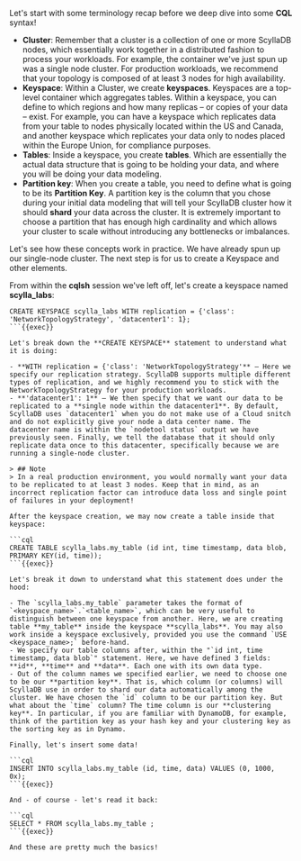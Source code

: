 
Let's start with some terminology recap before we deep dive into some **CQL** syntax!

- **Cluster**: Remember that a cluster is a collection of one or more ScyllaDB nodes, which essentially work together in a distributed fashion to process your workloads. For example, the container we've just spun up was a single node cluster. For production workloads, we recommend that your topology is composed of at least 3 nodes for high availability.
- **Keyspace**: Within a Cluster, we create **keyspaces**. Keyspaces are a top-level container which aggregates tables. Within a keyspace, you can define to which regions and how many replicas – or copies of your data – exist. For example, you can have a keyspace which replicates data from your table to nodes physically located within the US and Canada, and another keyspace which replicates your data only to nodes placed within the Europe Union, for compliance purposes.
- **Tables**: Inside a keyspace, you create **tables**. Which are essentially the actual data structure that is going to be holding your data, and where you will be doing your data modeling.
- **Partition key**: When you create a table, you need to define what is going to be its **Partition Key**. A partition key is the column that you chose during your initial data modeling that will tell your ScyllaDB cluster how it should **shard** your data across the cluster. It is extremely important to choose a partition that has enough high cardinality and which allows your cluster to scale without introducing any bottlenecks or imbalances.

Let's see how these concepts work in practice. We have already spun up our single-node cluster. The next step is for us to create a Keyspace and other elements.

From within the **cqlsh** session we've left off, let's create a keyspace named **scylla_labs**:

```cql
CREATE KEYSPACE scylla_labs WITH replication = {'class': 'NetworkTopologyStrategy', 'datacenter1': 1};
```{{exec}}

Let's break down the **CREATE KEYSPACE** statement to understand what it is doing:

- **WITH replication = {'class': 'NetworkTopologyStrategy'** – Here we specify our replication strategy. ScyllaDB supports multiple different types of replication, and we highly recommend you to stick with the NetworkTopologyStrategy for your production workloads.
- **'datacenter1': 1** – We then specify that we want our data to be replicated to a **single node within the datacenter1**. By default, ScyllaDB uses `datacenter1` when you do not make use of a Cloud snitch and do not explicitly give your node a data center name. The datacenter name is within the `nodetool status` output we have previously seen. Finally, we tell the database that it should only replicate data once to this datacenter, specifically because we are running a single-node cluster. 

> ## Note
> In a real production environment, you would normally want your data to be replicated to at least 3 nodes. Keep that in mind, as an incorrect replication factor can introduce data loss and single point of failures in your deployment!

After the keyspace creation, we may now create a table inside that keyspace:

```cql
CREATE TABLE scylla_labs.my_table (id int, time timestamp, data blob, PRIMARY KEY(id, time));
```{{exec}}

Let's break it down to understand what this statement does under the hood:

- The `scylla_labs.my_table` parameter takes the format of `<keyspace_name>`.`<table_name>`, which can be very useful to distinguish between one keyspace from another. Here, we are creating table **my_table** inside the keyspace **scylla_labs**. You may also work inside a keyspace exclusively, provided you use the command `USE <keyspace_name>;` before-hand. 
- We specify our table columns after, within the "`id int, time timestamp, data blob`" statement. Here, we have defined 3 fields: **id**, **time** and **data**. Each one with its own data type.
- Out of the column names we specified earlier, we need to choose one to be our **partition key**. That is, which column (or columns) will ScyllaDB use in order to shard our data automatically among the cluster. We have chosen the `id` column to be our partition key. But what about the `time` column? The time column is our **clustering key**. In particular, if you are familiar with DynamoDB, for example, think of the partition key as your hash key and your clustering key as the sorting key as in Dynamo.

Finally, let's insert some data!

```cql
INSERT INTO scylla_labs.my_table (id, time, data) VALUES (0, 1000, 0x);
```{{exec}}

And - of course - let's read it back:

```cql
SELECT * FROM scylla_labs.my_table ;
```{{exec}}

And these are pretty much the basics!
